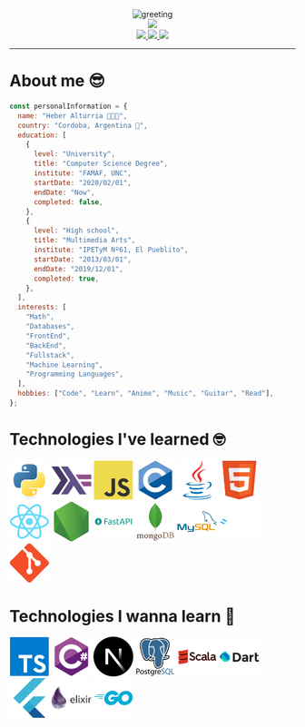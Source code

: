 <div align="center">
  <img src="https://readme-typing-svg.demolab.com?font=Fira+Code&duration=4000&pause=1000&color=FFFFFF&center=true&random=false&width=435&lines=Hey!+I'm+Heber+%F0%9F%98%84" width="800" alt="greeting" />
</div>

<div id="gif" align="center">
  <img src="https://user-images.githubusercontent.com/57133330/188281408-c67df9ee-fd1f-4b37-833b-f02848f1ce02.gif" width="400"/>
</div>

<div id="socialMediaLinks" align="center">
  <a href="https://leetcode.com/Heber_Alturria/" alt="LeetCode">
    <img src="https://img.shields.io/badge/LeetCode-red?style=for-the-badge&logo=leetcode&logoColor=white" />
  </a>
  <a href="https://www.linkedin.com/in/heber-alturria/" alt="LinkedIn">
    <img src="https://img.shields.io/badge/LinkedIn-blue?logo=linkedin&logoColor=white&style=for-the-badge" />
  </a>
  <a href="mailto:heber.alturria.git@gmail.com" alt="Gmail">
    <img src="https://img.shields.io/badge/gmail-red?style=for-the-badge&logo=gmail&logoColor=white" />
  </a>
</div>

<hr />

# About me 😎

```javascript
const personalInformation = {
  name: "Heber Alturria 👨🏻‍💻",
  country: "Cordoba, Argentina 🧉",
  education: [
    {
      level: "University",
      title: "Computer Science Degree",
      institute: "FAMAF, UNC",
      startDate: "2020/02/01",
      endDate: "Now",
      completed: false,
    },
    {
      level: "High school",
      title: "Multimedia Arts",
      institute: "IPETyM Nº61, El Pueblito",
      startDate: "2013/03/01",
      endDate: "2019/12/01",
      completed: true,
    },
  ],
  interests: [
    "Math",
    "Databases",
    "FrontEnd",
    "BackEnd",
    "Fullstack",
    "Machine Learning",
    "Programming Languages",
  ],
  hobbies: ["Code", "Learn", "Anime", "Music", "Guitar", "Read"],
};
```

# Technologies I've learned 🤓

<div id="iHaveLearned">
  <img src="https://raw.githubusercontent.com/devicons/devicon/master/icons/python/python-original.svg" alt="python logo" width="70" />
  <img src="https://raw.githubusercontent.com/devicons/devicon/master/icons/haskell/haskell-original.svg" alt="Haskell logo" width="70" />
  <img src="https://raw.githubusercontent.com/devicons/devicon/master/icons/javascript/javascript-original.svg" alt="JavaScript logo" width="70" />
  <img src="https://raw.githubusercontent.com/devicons/devicon/master/icons/c/c-original.svg" alt="C logo" width="70" />
  <img src="https://raw.githubusercontent.com/devicons/devicon/master/icons/java/java-original.svg" alt="Java logo" width="70" />
  <img src="https://github.com/devicons/devicon/blob/master/icons/html5/html5-original.svg" alt="HTML logo" width="70" />
  <img src="https://raw.githubusercontent.com/devicons/devicon/master/icons/react/react-original.svg" alt="React logo" width="70" />
  <img src="https://raw.githubusercontent.com/devicons/devicon/master/icons/nodejs/nodejs-original.svg" alt="NodeJs logo" width="70" />
  <img src="https://raw.githubusercontent.com/devicons/devicon/master/icons/fastapi/fastapi-original-wordmark.svg" alt="FastApi logo" width="70" />
  <img src="https://raw.githubusercontent.com/devicons/devicon/master/icons/mongodb/mongodb-original-wordmark.svg" alt="MongoDB logo" width="70" />
  <img src="https://raw.githubusercontent.com/devicons/devicon/master/icons/mysql/mysql-original-wordmark.svg" alt="MySQL logo" width="70" />
  <img src="https://raw.githubusercontent.com/devicons/devicon/master/icons/tailwindcss/tailwindcss-original-wordmark.svg" alt="TailwindCSS logo" width="70" />
  <img src="https://github.com/devicons/devicon/blob/master/icons/git/git-original.svg" alt="Git logo" width="70" />
</div>

# Technologies I wanna learn 🧠

<div id="iWannaLearn">
  <img src="https://raw.githubusercontent.com/devicons/devicon/master/icons/typescript/typescript-original.svg" alt="TypeScript logo" width="70" />
  <img src="https://raw.githubusercontent.com/devicons/devicon/master/icons/csharp/csharp-original.svg" alt="CSharp logo" width="70" />
  <img src="https://raw.githubusercontent.com/devicons/devicon/master/icons/nextjs/nextjs-original.svg" alt="NextJS logo" width="70" />
  <img src="https://github.com/devicons/devicon/blob/master/icons/postgresql/postgresql-original-wordmark.svg" alt="PostgreSQL logo" width="70" />
  <img src="https://github.com/devicons/devicon/blob/master/icons/scala/scala-original-wordmark.svg" alt="Scala logo" width="70" />
  <img src="https://github.com/devicons/devicon/blob/master/icons/dart/dart-original-wordmark.svg" alt="Dart logo" width="70" />
  <img src="https://github.com/devicons/devicon/blob/master/icons/flutter/flutter-original.svg" alt="Flutter logo" width="70" />
  <img src="https://github.com/devicons/devicon/blob/master/icons/elixir/elixir-original-wordmark.svg" alt="Elixir logo" width="70" />
  <img src="https://github.com/devicons/devicon/blob/master/icons/go/go-original-wordmark.svg" alt="Golang logo" width="70" />
</div>
